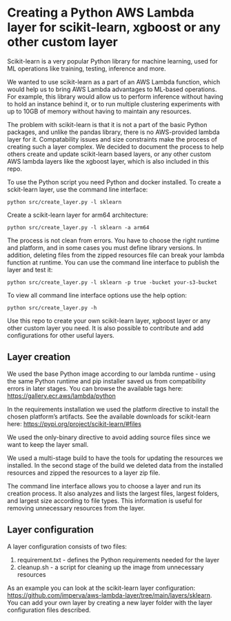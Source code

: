 
# Creating a Python AWS Lambda layer for scikit-learn, xgboost or any other custom layer
Scikit-learn is a very popular Python library for machine learning, used for ML operations like training, testing, inference and more. 

We wanted to use scikit-learn as a part of an AWS Lambda function, which would help us to bring AWS Lambda advantages to ML-based operations. For example, this library would allow us to perform inference without having to hold an instance behind it, or to run multiple clustering experiments with up to 10GB of memory without having to maintain any resources.

The problem with scikit-learn is that it is not a part of the basic Python packages, and unlike the pandas library, there is no AWS-provided lambda layer for it. Compatability issues and size constraints make the process of creating such a layer complex. We decided to document the process to help others create and update scikit-learn based layers, or any other custom AWS lambda layers like the xgboost layer, which is also included in this repo.

To use the Python script you need Python and docker installed. To create a sckit-learn layer, use the command line interface:

```python src/create_layer.py -l sklearn```

Create a scikit-learn layer for arm64 architecture:

```python src/create_layer.py -l sklearn -a arm64```

The process is not clean from errors. You have to choose the right runtime and platform, and in some cases you must define library versions. In addition, deleting files from the zipped resources file can break your lambda function at runtime. You can use the command line interface to publish the layer and test it:

```python src/create_layer.py -l sklearn -p true -bucket your-s3-bucket```

To view all command line interface options use the help option:

```python src/create_layer.py -h```

Use this repo to create your own scikit-learn layer, xgboost layer or any other custom layer you need. It is also possible to contribute and add configurations for other useful layers.

## Layer creation 
We used the base Python image according to our lambda runtime - using the same Python runtime and pip installer saved us from compatibility errors in later stages. You can browse the available tags here: https://gallery.ecr.aws/lambda/python

In the requirements installation we used the platform directive to install the chosen platform’s artifacts. See the available downloads for scikit-learn here: https://pypi.org/project/scikit-learn/#files

We used the only-binary directive to avoid adding source files since we want to keep the layer small.

We used a multi-stage build to have the tools for updating the resources we installed. In the second stage of the build we deleted data from the installed resources and zipped the resources to a layer zip file.

The command line interface allows you to choose a layer and run its creation process. It also analyzes and lists the largest files, largest folders, and largest size according to file types. This information is useful for removing unnecessary resources from the layer.


## Layer configuration
A layer configuration consists of two files:
1. requirement.txt - defines the Python requirements needed for the layer
2. cleanup.sh - a script for cleaning up the image from unnecessary resources

As an example you can look at the scikit-learn layer configuration: https://github.com/imperva/aws-lambda-layer/tree/main/layers/sklearn.
You can add your own layer by creating a new layer folder with the layer configuration files described.

